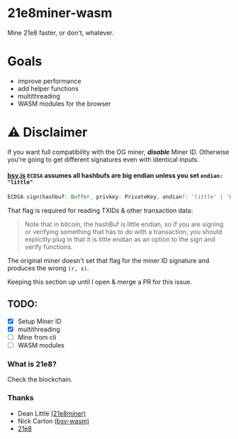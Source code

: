 # 21e8miner-wasm
Mine 21e8 faster, or don't, whatever.

# Goals
- improve performance
- add helper functions 
- multithreading
- WASM modules for the browser

# :warning: Disclaimer

If you want full compatibility with the OG miner, ***disable*** Miner ID. Otherwise you're going to get different signatures even with identical inputs.


#### [bsv.js](https://github.com/moneybutton/bsv) `ECDSA` assumes all hashbufs are big endian unless you set `endian: "little"`


```js
ECDSA.sign(hashbuf: Buffer, privkey: PrivateKey, endian?: 'little' | 'big')
```
That flag is required for reading TXIDs & other transaction data:

>Note that in bitcoin, the hashBuf is little endian, so if you are signing or verifying something that has to do with a transaction, you should explicitly plug in that it is little endian as an option to the sign and verify functions.

The original miner doesn't set that flag for the miner ID signature and produces the wrong `(r, s)`.

Keeping this section up until I open & merge a PR for this issue.


## TODO:
- [x] Setup Miner ID
- [x] multithreading
- [ ] Mine from cli
- [ ] WASM modules

### What is 21e8?

Check the blockchain.

### Thanks
- Dean Little [(21e8miner)](https://github.com/deanmlittle/21e8miner)
- Nick Carton [(bsv-wasm)](https://github.com/Firaenix/bsv-wasm)
- [21e8](https://21e8.nz/)
